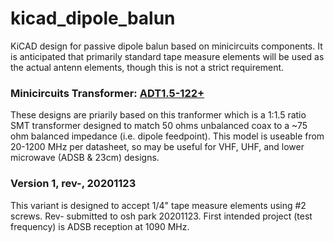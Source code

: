 # kicad_dipole_balun
KiCAD design for passive dipole balun based on minicircuits components.
It is anticipated that primarily standard tape measure elements will be used as the actual antenn elements, though this is not a strict requirement.

### Minicircuits Transformer: [ADT1.5-122+](https://www.minicircuits.com/WebStore/dashboard.html?model=ADT1.5-122%2B)
These designs are priarily based on this tranformer which is a 1:1.5 ratio SMT transformer designed to match 50 ohms unbalanced coax to a ~75 ohm balanced impedance (i.e. dipole feedpoint).  This model is useable from 20-1200 MHz per datasheet, so may be useful for VHF, UHF, and lower microwave (ADSB & 23cm) designs.

### Version 1, rev-, 20201123
This variant is designed to accept 1/4" tape measure elements using #2 screws.  Rev- submitted to osh park 20201123.  First intended project (test frequency) is ADSB reception at 1090 MHz.
